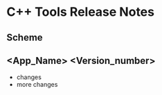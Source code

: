# C++ Tools Release Notes

## Scheme
<App_Name> <Version_number>
---
<date>

- changes
- more changes